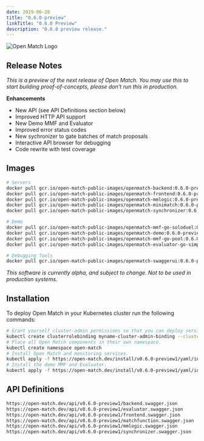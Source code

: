 ```yaml
---
date: 2019-06-28
title: "0.6.0-preview"
linkTitle: "0.6.0 Preview"
description: "0.6.0 preview release."
---
```


![Open Match Logo](../../../../../images/logo-with-name.png)

## Release Notes

_This is a preview of the next release of Open Match. You may use this to start building proof-of-concepts, please don't run this in production._

**Enhancements**

 * New API (see API Definitions section below)
 * Improved HTTP API support
 * New Demo MMF and Evaluator
 * Improved error status codes
 * New sychronizer to gate batches of match proposals
 * Interactive API browser for debugging
 * Code rewrite with test coverage

## Images

```bash
# Servers
docker pull gcr.io/open-match-public-images/openmatch-backend:0.6.0-preview1
docker pull gcr.io/open-match-public-images/openmatch-frontend:0.6.0-preview1
docker pull gcr.io/open-match-public-images/openmatch-mmlogic:0.6.0-preview1
docker pull gcr.io/open-match-public-images/openmatch-minimatch:0.6.0-preview1
docker pull gcr.io/open-match-public-images/openmatch-synchronizer:0.6.0-preview1

# Demo
docker pull gcr.io/open-match-public-images/openmatch-mmf-go-soloduel:0.6.0-preview1
docker pull gcr.io/open-match-public-images/openmatch-demo:0.6.0-preview1
docker pull gcr.io/open-match-public-images/openmatch-mmf-go-pool:0.6.0-preview1
docker pull gcr.io/open-match-public-images/openmatch-evaluator-go-simple:0.6.0-preview1

# Debugging Tools
docker pull gcr.io/open-match-public-images/openmatch-swaggerui:0.6.0-preview1
```

_This software is currently alpha, and subject to change. Not to be used in production systems._

## Installation

To deploy Open Match in your Kubernetes cluster run the following commands:

```bash
# Grant yourself cluster-admin permissions so that you can deploy service accounts.
kubectl create clusterrolebinding myname-cluster-admin-binding --clusterrole=cluster-admin --user=$(YOUR_KUBERNETES_USER_NAME)
# Place all Open Match components in their own namespace.
kubectl create namespace open-match
# Install Open Match and monitoring services.
kubectl apply -f https://open-match.dev/install/v0.6.0-preview1/yaml/install.yaml --namespace open-match
# Install the demo MMF and Evaluator.
kubectl apply -f https://open-match.dev/install/v0.6.0-preview1/yaml/install-demo.yaml --namespace open-match
```

## API Definitions

```bash
https://open-match.dev/api/v0.6.0-preview1/backend.swagger.json
https://open-match.dev/api/v0.6.0-preview1/evaluator.swagger.json
https://open-match.dev/api/v0.6.0-preview1/frontend.swagger.json
https://open-match.dev/api/v0.6.0-preview1/matchfunction.swagger.json
https://open-match.dev/api/v0.6.0-preview1/mmlogic.swagger.json
https://open-match.dev/api/v0.6.0-preview1/synchronizer.swagger.json
```
